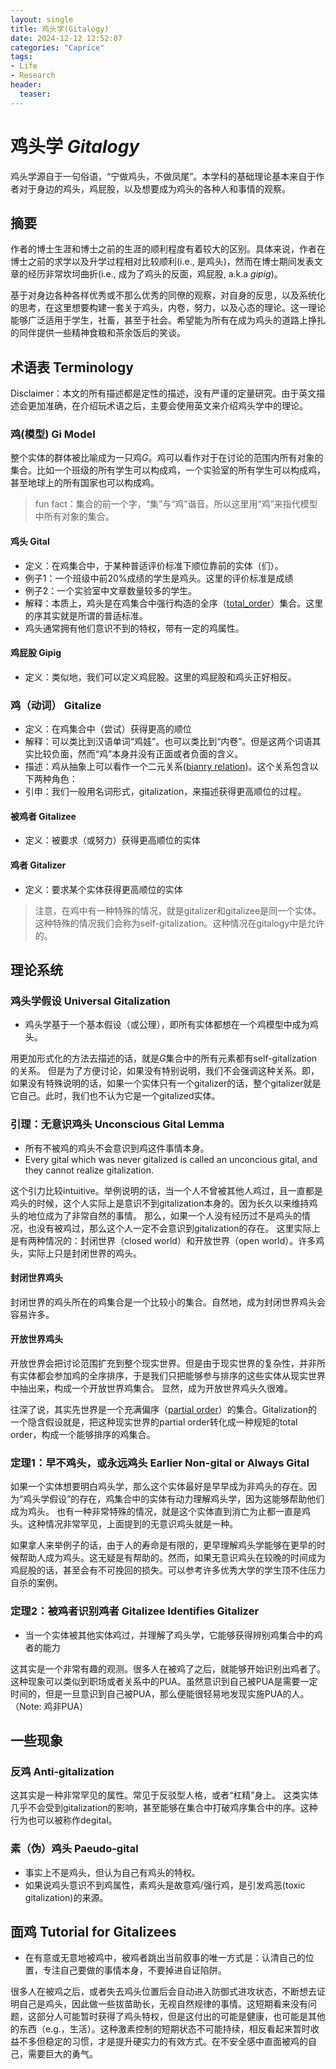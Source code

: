 ```yaml
---
layout: single
title: 鸡头学(Gitalogy)
date: 2024-12-12 12:52:07
categories: "Caprice"
tags:
- Life
- Research
header:
  teaser: 
---
```


# 鸡头学 *Gitalogy*

鸡头学源自于一句俗语，“宁做鸡头，不做凤尾”。本学科的基础理论基本来自于作者对于身边的鸡头，鸡屁股，以及想要成为鸡头的各种人和事情的观察。

## 摘要

作者的博士生涯和博士之前的生涯的顺利程度有着较大的区别。具体来说，作者在博士之前的求学以及升学过程相对比较顺利(i.e., 是鸡头)，然而在博士期间发表文章的经历非常坎坷曲折(i.e., 成为了鸡头的反面，鸡屁股, a.k.a *gipig*)。

基于对身边各种各样优秀或不那么优秀的同僚的观察，对自身的反思，以及系统化的思考，在这里想要构建一套关于鸡头，内卷，努力，以及心态的理论。这一理论能够广泛适用于学生，社畜，甚至于社会。希望能为所有在成为鸡头的道路上挣扎的同伴提供一些精神食粮和茶余饭后的笑谈。

## 术语表 Terminology

Disclaimer：本文的所有描述都是定性的描述，没有严谨的定量研究。由于英文描述会更加准确，在介绍玩术语之后，主要会使用英文来介绍鸡头学中的理论。

### 鸡(模型) Gi Model

整个实体的群体被比喻成为一只鸡$G$。鸡可以看作对于在讨论的范围内所有对象的集合。比如一个班级的所有学生可以构成鸡，一个实验室的所有学生可以构成鸡，甚至地球上的所有国家也可以构成鸡。

> fun fact：集合的前一个字，“集”与“鸡”谐音。所以这里用“鸡”来指代模型中所有对象的集合。

#### 鸡头 Gital

- 定义：在鸡集合中，于某种普适评价标准下顺位靠前的实体（们）。
- 例子1：一个班级中前20%成绩的学生是鸡头。这里的评价标准是成绩
- 例子2：一个实验室中文章数量较多的学生。
- 解释：本质上，鸡头是在鸡集合中强行构造的全序（[total_order](https://en.wikipedia.org/wiki/Total_order)）集合。这里的序其实就是所谓的普适标准。
- 鸡头通常拥有他们意识不到的特权，带有一定的鸡属性。

#### 鸡屁股 Gipig

- 定义：类似地，我们可以定义鸡屁股。这里的鸡屁股和鸡头正好相反。

### 鸡（动词） Gitalize

- 定义：在鸡集合中（尝试）获得更高的顺位
- 解释：可以类比到汉语单词“鸡娃”。也可以类比到“内卷”。但是这两个词语其实比较负面，然而“鸡”本身并没有正面或者负面的含义。
- 描述：鸡从抽象上可以看作一个二元关系([bianry relation](https://en.wikipedia.org/wiki/Binary_relation))。这个关系包含以下两种角色：
- 引申：我们一般用名词形式，gitalization，来描述获得更高顺位的过程。

#### 被鸡者 Gitalizee

- 定义：被要求（或努力）获得更高顺位的实体

#### 鸡者 Gitalizer

- 定义：要求某个实体获得更高顺位的实体

> 注意，在鸡中有一种特殊的情况，就是gitalizer和gitalizee是同一个实体。这种特殊的情况我们会称为self-gitalization。这种情况在gitalogy中是允许的。

## 理论系统

### 鸡头学假设 Universal Gitalization

- 鸡头学基于一个基本假设（或公理），即所有实体都想在一个鸡模型中成为鸡头。

用更加形式化的方法去描述的话，就是$G$集合中的所有元素都有self-gitalization的关系。
但是为了方便讨论，如果没有特别说明，我们不会强调这种关系。即，如果没有特殊说明的话，如果一个实体只有一个gitalizer的话，整个gitalizer就是它自己。此时，我们也不认为它是一个gitalized实体。

### 引理：无意识鸡头 Unconscious Gital Lemma

- 所有不被鸡的鸡头不会意识到鸡这件事情本身。
- Every gital which was never gitalized is called an unconcious gital, and they cannot realize gitalization.

这个引力比较intuitive。举例说明的话，当一个人不曾被其他人鸡过，且一直都是鸡头的时候，这个人实际上是意识不到gitalization本身的。因为长久以来维持鸡头的地位成为了非常自然的事情。
那么，如果一个人没有经历过不是鸡头的情况，也没有被鸡过，那么这个人一定不会意识到gitalization的存在。
这里实际上是有两种情况的：封闭世界（closed world）和开放世界（open world）。许多鸡头，实际上只是封闭世界的鸡头。

#### 封闭世界鸡头

封闭世界的鸡头所在的鸡集合是一个比较小的集合。自然地，成为封闭世界鸡头会容易许多。

#### 开放世界鸡头

开放世界会把讨论范围扩充到整个现实世界。但是由于现实世界的复杂性，并非所有实体都会参加鸡的全序排序，于是我们只把能够参与排序的这些实体从现实世界中抽出来，构成一个开放世界鸡集合。
显然，成为开放世界鸡头久很难。

往深了说，其实先世界是一个充满偏序（[partial order](https://en.wikipedia.org/wiki/Partially_ordered_set)）的集合。Gitalization的一个隐含假设就是，把这种现实世界的partial order转化成一种规矩的total order，构成一个能够排序的鸡集合。

### 定理1：早不鸡头，或永远鸡头 Earlier Non-gital or Always Gital

如果一个实体想要明白鸡头学，那么这个实体最好是早早成为非鸡头的存在。因为“鸡头学假设”的存在，鸡集合中的实体有动力理解鸡头学，因为这能够帮助他们成为鸡头。
也有一种非常特殊的情况，就是这个实体直到消亡为止都一直是鸡头。这种情况非常罕见，上面提到的无意识鸡头就是一种。

如果拿人来举例子的话，由于人的寿命是有限的，更早理解鸡头学能够在更早的时候帮助人成为鸡头。这无疑是有帮助的。然而，如果无意识鸡头在较晚的时间成为鸡屁股的话，甚至会有不可挽回的损失。可以参考许多优秀大学的学生顶不住压力自杀的案例。

### 定理2：被鸡者识别鸡者 Gitalizee Identifies Gitalizer

- 当一个实体被其他实体鸡过，并理解了鸡头学，它能够获得辨别鸡集合中的鸡者的能力

这其实是一个非常有趣的观测。很多人在被鸡了之后，就能够开始识别出鸡者了。
这种现象可以类似到职场或者关系中的PUA。虽然意识到自己被PUA是需要一定时间的，但是一旦意识到自己被PUA，那么便能很轻易地发现实施PUA的人。（Note: 鸡非PUA）

## 一些现象

### 反鸡 Anti-gitalization

这其实是一种非常罕见的属性。常见于反驳型人格，或者“杠精”身上。
这类实体几乎不会受到gitalization的影响，甚至能够在集合中打破鸡序集合中的序。这种行为也可以被称作degital。

### 素（伪）鸡头 Paeudo-gital

- 事实上不是鸡头，但认为自己有鸡头的特权。
- 如果说鸡头意识不到鸡属性，素鸡头是故意鸡/强行鸡，是引发鸡恶(toxic gitalization)的来源。

## 面鸡 Tutorial for Gitalizees

- 在有意或无意地被鸡中，被鸡者跳出当前叙事的唯一方式是：认清自己的位置，专注自己要做的事情本身，不要掉进自证陷阱。

很多人在被鸡之后，或者失去鸡头位置后会自动进入防御式进攻状态，不断想去证明自己是鸡头，因此做一些拔苗助长，无视自然规律的事情。这短期看来没有问题，这部分人可能暂时获得了鸡头特权，但是这付出的可能是健康，也可能是其他的东西（e.g.，生活）。这种激素控制的短期状态不可能持续，相反看起来暂时收益不多但稳定的习惯，才是提升硬实力的有效方式。在不安全感中直面被鸡的自己，需要巨大的勇气。
